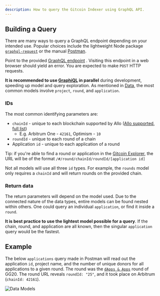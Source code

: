 ```yaml
---
description: How to query the Gitcoin Indexer using GraphQL API.
---
```


## Building a Query
There are many ways to query a GraphQL endpoint depending on your intended
use. Popular choices include the lightweight Node package 
[`graphql-request`](https://github.com/jasonkuhrt/graphql-request)
or the manual [Postman](https://www.postman.com/downloads/).

Point to the provided [GraphQL endpoint](https://grants-stack-indexer-v2.gitcoin.co/graphql)
. Visiting this endpoint in a web browser should yield an error. You
are expected to make `POST` HTTP requests.

**It is recommended to use [GraphiQL](https://grants-stack-indexer-v2.gitcoin.co/graphiql)
in parallel** during development, speeding up model and query exploration.
As mentioned in [Data](/indexer/data), the most common models involve 
`project`, `round`, and `application`.

### IDs
The most common identifying parameters are:
* `chainId` - unique to each blockchain supported by Allo 
  ([Allo supported](https://github.com/gitcoinco/gitcoin-chain-data/tree/main/src/data/chains),
  [full list](https://chainlist.org/))
  * E.g. Arbitrum One - `42161`, Optimism - `10`
* `roundId` - unique to each round of a chain
* Application `id` - unique to each application of a round

Tip: if you're able to find a round or application in the
[Gitcoin Explorer](https://explorer.gitcoin.co/#/),
the URL will be of the format `/#/round/chainId/roundId/[application id]`

Not all models will use all three `id` types. For example, the 
`rounds` model only requires a `chainId` and will return rounds on the
provided chain.

### Return data
The return parameters will depend on the model used. Due to the connected 
nature of the data types, entire models can
be found nested within others. One could query an individual 
`application`, or find it inside a `round`.

**It is best practice to use the lightest model possible for a 
query**. If the chain, round, and application are all known, then the singular
`application` query would be the fastest.

## Example

The below `applications` query made in Postman will read out the 
application `id`, project name, and the number of unique donors for all
applications to a given round. The round was the 
[`dApps & Apps`](https://explorer.gitcoin.co/#/round/42161/25) round
of GG20. The round URL reveals `roundId: "25"`, and it took place on
Arbitrum (`chainId: 42161`).

![Data Models](https://i.imgur.com/sFoZlnv.png)


